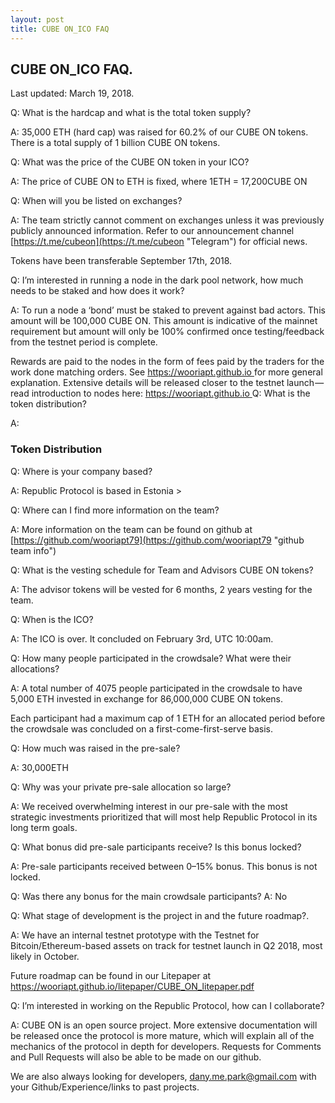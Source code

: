 ```yaml
---
layout: post
title: CUBE ON_ICO FAQ
---
```


CUBE ON_ICO FAQ.
---
Last updated: March 19, 2018.

Q: What is the hardcap and what is the total token supply?

A: 35,000 ETH (hard cap) was raised for 60.2% of our CUBE ON tokens. There is a total supply of 1 billion CUBE ON tokens.

Q: What was the price of the CUBE ON token in your ICO?

A: The price of CUBE ON to ETH is fixed, where 1ETH = 17,200CUBE ON

Q: When will you be listed on exchanges?

A: The team strictly cannot comment on exchanges unless it was previously publicly announced information. Refer to our 
announcement channel [https://t.me/cubeon](https://t.me/cubeon "Telegram") for official news.

Tokens have been transferable September 17th, 2018.

Q: I’m interested in running a node in the dark pool network, how much needs to be staked and how does it work?

A: To run a node a ‘bond’ must be staked to prevent against bad actors. This amount will be 100,000 CUBE ON. 
This amount is indicative of the mainnet requirement but amount will only be 100% confirmed once testing/feedback from the 
testnet period is complete.

Rewards are paid to the nodes in the form of fees paid by the traders for the work done matching orders. 
See [https://wooriapt.github.io ](https://wooriapt.github.io  "Github")  for more general explanation.
Extensive details will be released closer to the testnet launch — read introduction to nodes here: [https://wooriapt.github.io ](https://wooriapt.github.io  "Github")
Q: What is the token distribution?

A:

### Token Distribution
Q: Where is your company based?

A: Republic Protocol is based in Estonia > 

Q: Where can I find more information on the team?

A: More information on the team can be found on github at 
[https://github.com/wooriapt79](https://github.com/wooriapt79 "github team info")

Q: What is the vesting schedule for Team and Advisors CUBE ON tokens?

A: The advisor tokens will be vested for 6 months, 2 years vesting for the team.

Q: When is the ICO?

A: The ICO is over. It concluded on February 3rd, UTC 10:00am.

Q: How many people participated in the crowdsale? What were their allocations?

A: A total number of 4075 people participated in the crowdsale to have 5,000 ETH invested in exchange for 86,000,000 CUBE ON tokens.

Each participant had a maximum cap of 1 ETH for an allocated period before the crowdsale was concluded on a 
first-come-first-serve basis.

Q: How much was raised in the pre-sale?

A: 30,000ETH

Q: Why was your private pre-sale allocation so large?

A: We received overwhelming interest in our pre-sale with the most strategic investments prioritized that will most help 
Republic Protocol in its long term goals.

Q: What bonus did pre-sale participants receive? Is this bonus locked?

A: Pre-sale participants received between 0–15% bonus. This bonus is not locked.

Q: Was there any bonus for the main crowdsale participants?
A: No

Q: What stage of development is the project in and the future roadmap?.

A: We have an internal testnet prototype with the Testnet for Bitcoin/Ethereum-based assets on track for testnet launch in 
Q2 2018, most likely in October.

Future roadmap can be found in our Litepaper at 
https://wooriapt.github.io/litepaper/CUBE_ON_litepaper.pdf

Q: I’m interested in working on the Republic Protocol, how can I collaborate?

A: CUBE ON is an open source project. More extensive documentation will be released once the protocol is more mature, 
which will explain all of the mechanics of the protocol in depth for developers. Requests for Comments and Pull Requests will 
also be able to be made on our github.

We are also always looking for developers, [dany.me.park@gmail.com](dany.me.park@gmail.com "Email") with your Github/Experience/links to past projects.
